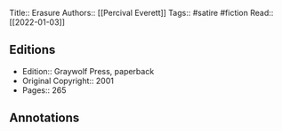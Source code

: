 Title:: Erasure
Authors:: [[Percival Everett]]
Tags:: #satire #fiction 
Read:: [[2022-01-03]]

## Editions
- Edition:: Graywolf Press, paperback
- Original Copyright:: 2001
- Pages:: 265

## Annotations
